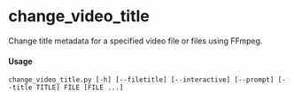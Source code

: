 # change_video_title
Change title metadata for a specified video file or files using FFmpeg.

#### Usage
```shell
change_video_title.py [-h] [--filetitle] [--interactive] [--prompt] [--title TITLE] FILE [FILE ...]
```
